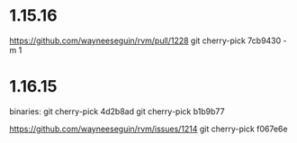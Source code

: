 # 1.15.16

https://github.com/wayneeseguin/rvm/pull/1228
git cherry-pick 7cb9430 -m 1

# 1.16.15

binaries:
git cherry-pick 4d2b8ad
git cherry-pick b1b9b77

https://github.com/wayneeseguin/rvm/issues/1214
git cherry-pick f067e6e
